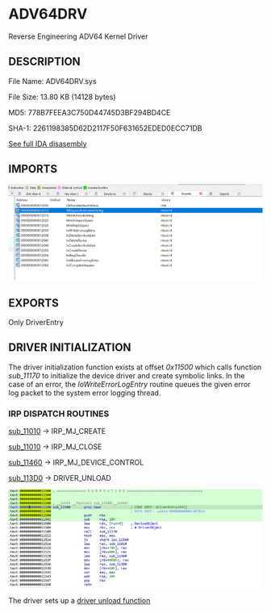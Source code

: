 # ADV64DRV
 Reverse Engineering ADV64 Kernel Driver

 ## DESCRIPTION

File Name: ADV64DRV.sys

File Size: 13.80 KB (14128 bytes)

MD5: 778B7FEEA3C750D44745D3BF294BD4CE

SHA-1: 2261198385D62D2117F50F631652EDED0ECC71DB


[See full IDA disasembly](Driver%20Codes/ida.asm)




## IMPORTS

![alt text](imports.png)


## EXPORTS
Only DriverEntry


## DRIVER INITIALIZATION
The driver initialization function exists at offset *0x11500* which calls function *sub_11170* to initialize the device driver and create symbolic links. In the case of an error, the *IoWriteErrorLogEntry* routine queues the given error log packet to the system error logging thread.

### IRP DISPATCH ROUTINES

[sub_11010](Driver%20Codes/sub_11010.asm) -> IRP_MJ_CREATE 

[sub_11010](Driver%20Codes/sub_11010.asm) -> IRP_MJ_CLOSE

[sub_11460](Driver%20Codes/sub_11460.asm) -> IRP_MJ_DEVICE_CONTROL

[sub_113D0](Driver%20Codes/sub_113D0.asm) -> DRIVER_UNLOAD

![alt text](dispatch_routines.png)

The driver sets up a [driver unload function](Driver%20Codes/sub_113D0.asm) 


